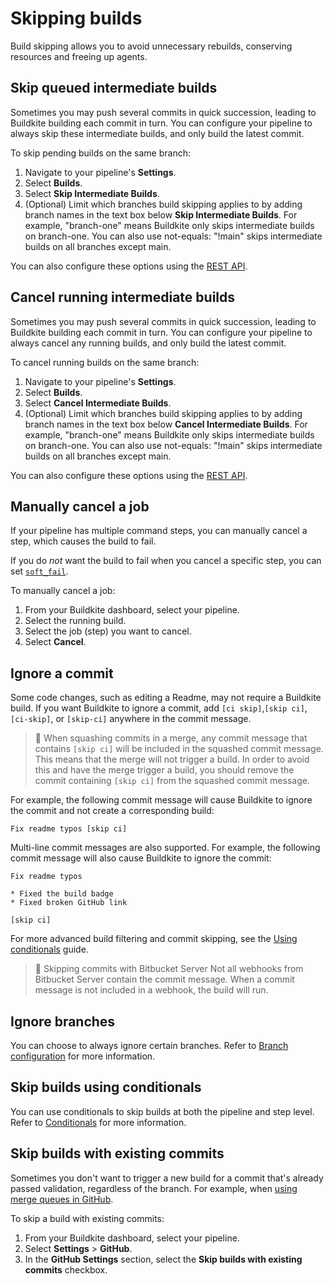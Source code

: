 # Skipping builds

Build skipping allows you to avoid unnecessary rebuilds, conserving resources and freeing up agents.

## Skip queued intermediate builds

Sometimes you may push several commits in quick succession, leading to Buildkite building each commit in turn. You can configure your pipeline to always skip these intermediate builds, and only build the latest commit.

To skip pending builds on the same branch:

1. Navigate to your pipeline's **Settings**.
1. Select **Builds**.
1. Select **Skip Intermediate Builds**.
1. (Optional) Limit which branches build skipping applies to by adding branch names in the text box below **Skip Intermediate Builds**. For example, "branch-one" means Buildkite only skips intermediate builds on branch-one. You can also use not-equals: "!main" skips intermediate builds on all branches except main.

You can also configure these options using the [REST API](/docs/apis/rest-api/pipelines#create-a-yaml-pipeline).

## Cancel running intermediate builds

Sometimes you may push several commits in quick succession, leading to Buildkite building each commit in turn. You can configure your pipeline to always cancel any running builds, and only build the latest commit.

To cancel running builds on the same branch:

1. Navigate to your pipeline's **Settings**.
1. Select **Builds**.
1. Select **Cancel Intermediate Builds**.
1. (Optional) Limit which branches build skipping applies to by adding branch names in the text box below **Cancel Intermediate Builds**. For example, "branch-one" means Buildkite only skips intermediate builds on branch-one. You can also use not-equals: "!main" skips intermediate builds on all branches except main.

You can also configure these options using the [REST API](/docs/apis/rest-api/pipelines#create-a-yaml-pipeline).

## Manually cancel a job

If your pipeline has multiple command steps, you can manually cancel a step, which causes the build to fail.

If you do _not_ want the build to fail when you cancel a specific step, you can set [`soft_fail`](/docs/pipelines/command-step#soft-fail-attributes).

To manually cancel a job:

1. From your Buildkite dashboard, select your pipeline.
2. Select the running build.
3. Select the job (step) you want to cancel.
4. Select **Cancel**.

## Ignore a commit

Some code changes, such as editing a Readme, may not require a Buildkite build. If you want Buildkite to ignore a commit, add `[ci skip]`,`[skip ci]`, `[ci-skip]`, or `[skip-ci]` anywhere in the commit message.

> 📘
> When squashing commits in a merge, any commit message that contains `[skip ci]` will be included in the squashed commit message. This means that the merge will not trigger a build.
> In order to avoid this and have the merge trigger a build, you should remove the commit containing `[skip ci]` from the squashed commit message.

For example, the following commit message will cause Buildkite to ignore the commit and not create a corresponding build:

```
Fix readme typos [skip ci]
```

Multi-line commit messages are also supported. For example, the following commit message will also cause Buildkite to ignore the commit:

```
Fix readme typos

* Fixed the build badge
* Fixed broken GitHub link

[skip ci]
```

For more advanced build filtering and commit skipping, see the [Using conditionals](/docs/pipelines/conditionals) guide.

> 🚧 Skipping commits with Bitbucket Server
> Not all webhooks from Bitbucket Server contain the commit message. When a commit message is not included in a webhook, the build will run.

## Ignore branches

You can choose to always ignore certain branches. Refer to [Branch configuration](/docs/pipelines/branch-configuration) for more information.

## Skip builds using conditionals

You can use conditionals to skip builds at both the pipeline and step level. Refer to [Conditionals](/docs/pipelines/conditionals) for more information.

## Skip builds with existing commits

Sometimes you don't want to trigger a new build for a commit that's already passed validation, regardless of the branch. For example, when [using merge queues in GitHub](/docs/tutorials/github-merge-queue).

To skip a build with existing commits:

1. From your Buildkite dashboard, select your pipeline.
1. Select **Settings** > **GitHub**.
1. In the **GitHub Settings** section, select the **Skip builds with existing commits** checkbox.
